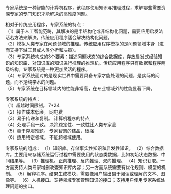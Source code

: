 专家系统是一种智能的计算机程序，该程序使用知识与推理过程，求解那些需要资深专家的专门知识才能解决的高难度问题。

相对于传统应用程序，专家系统的特点：  
（1）属于人工智能范畴，其解决的是半结构化或非结构化问题，需要应用启发法活若方法来解决。传统应用程序适合解决结构化问题。  
（2）模拟人类专家在问题领域的推理。传统应用程序模拟的是问题领域本身（进而支持下游工具或人类分析和决策）。  
（3）专家系统构成的3个要素：描述问题状态的综合数据库，存放启发式经验知识的知识库、对知识库的知识进行推理的推理机。传统应用程序只有数据和程序两级结构。专家系统是一种更加灵活的程序。  
（4）专家系统面对的是现实世界中需要具备专家才能处理的问题，是实际的问题，而不是纯学术的问题。  
（5）专家系统在目标领域内的性能非常高，在专业领域外的性能显著下降。  

专家系统的特点：  
（1）超越时间限制。  7*24  
（2）操作成本低廉。  网电费  
（3）易于传递和复制。  计算机程序的特点  
（4）处理手段一致。  决策稳定性、一致性比人类专家高  
（5）善于克服难题。  专家智慧的结晶，很强  
（6）适用特定领域。  不能跨领域使用。  


专家系统的组成：
（1）知识库。存储事实性知识和启发性知识。
（2）综合数据库。主要用来存储系统运行过程中需要使用的状态类数据，比如初始状态数据、中间结果等。
（3）推理机。正向推理、反向推理、双向推理。
（4）知识获取。一方面支持人类专家增删改查知识库内容；另一方面系统需要有优化规则、模型的机制。
（5）解释程序。结果生成模块，需要像用户输出易于阅读或理解的文本、图像等。
（6）人机接口。支持领域专家管理知识的接口；支持用户使用专家系统处理问题的接口。



